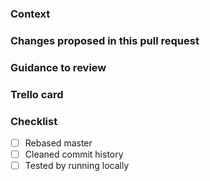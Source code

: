 ### Context

### Changes proposed in this pull request

### Guidance to review

### Trello card

### Checklist

- [ ] Rebased master
- [ ] Cleaned commit history
- [ ] Tested by running locally
